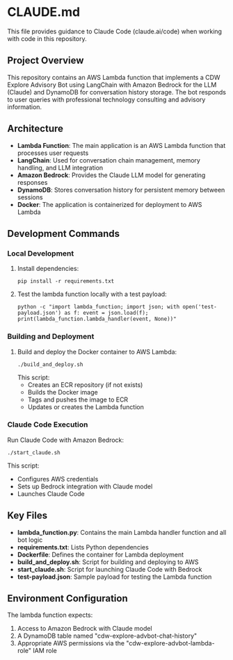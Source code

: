 # CLAUDE.md

This file provides guidance to Claude Code (claude.ai/code) when working with code in this repository.

## Project Overview

This repository contains an AWS Lambda function that implements a CDW Explore Advisory Bot using LangChain with Amazon Bedrock for the LLM (Claude) and DynamoDB for conversation history storage. The bot responds to user queries with professional technology consulting and advisory information.

## Architecture

- **Lambda Function**: The main application is an AWS Lambda function that processes user requests
- **LangChain**: Used for conversation chain management, memory handling, and LLM integration
- **Amazon Bedrock**: Provides the Claude LLM model for generating responses
- **DynamoDB**: Stores conversation history for persistent memory between sessions 
- **Docker**: The application is containerized for deployment to AWS Lambda

## Development Commands

### Local Development

1. Install dependencies:
   ```
   pip install -r requirements.txt
   ```

2. Test the lambda function locally with a test payload:
   ```
   python -c "import lambda_function; import json; with open('test-payload.json') as f: event = json.load(f); print(lambda_function.lambda_handler(event, None))"
   ```

### Building and Deployment

1. Build and deploy the Docker container to AWS Lambda:
   ```
   ./build_and_deploy.sh
   ```
   This script:
   - Creates an ECR repository (if not exists)
   - Builds the Docker image
   - Tags and pushes the image to ECR
   - Updates or creates the Lambda function

### Claude Code Execution

Run Claude Code with Amazon Bedrock:
```
./start_claude.sh
```

This script:
- Configures AWS credentials
- Sets up Bedrock integration with Claude model
- Launches Claude Code

## Key Files

- **lambda_function.py**: Contains the main Lambda handler function and all bot logic
- **requirements.txt**: Lists Python dependencies
- **Dockerfile**: Defines the container for Lambda deployment
- **build_and_deploy.sh**: Script for building and deploying to AWS
- **start_claude.sh**: Script for launching Claude Code with Bedrock
- **test-payload.json**: Sample payload for testing the Lambda function

## Environment Configuration

The lambda function expects:
1. Access to Amazon Bedrock with Claude model
2. A DynamoDB table named "cdw-explore-advbot-chat-history"
3. Appropriate AWS permissions via the "cdw-explore-advbot-lambda-role" IAM role